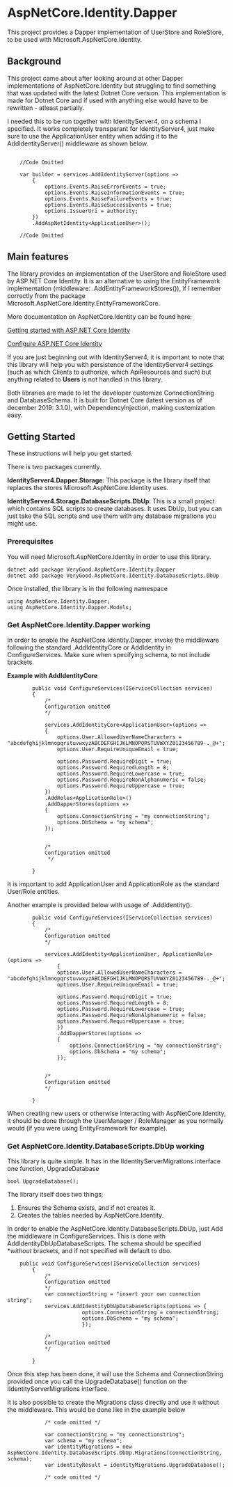 # AspNetCore.Identity.Dapper
This project provides a Dapper implementation of UserStore and RoleStore, to be used with Microsoft.AspNetCore.Identity.

## Background
This project came about after looking around at other Dapper implementations of AspNetCore.Identity but struggling to find something that was updated with the latest Dotnet Core version. This implementation is made for Dotnet Core and if used with anything else would have to be rewritten - atleast partially.

I needed this to be run together with IdentityServer4, on a schema I specified. It works completely transparant for IdentityServer4, just make sure to use the ApplicationUser entity when adding it to the AddIdentityServer() middleware as shown below.

```

    //Code Omitted

    var builder = services.AddIdentityServer(options =>
        {
            options.Events.RaiseErrorEvents = true;
            options.Events.RaiseInformationEvents = true;
            options.Events.RaiseFailureEvents = true;
            options.Events.RaiseSuccessEvents = true;
            options.IssuerUri = authority;
        })
        .AddAspNetIdentity<ApplicationUser>();

    //Code Omitted

```

## Main features

The library provides an implementation of the UserStore and RoleStore used by ASP.NET Core Identity. It is an alternative to using the EntityFramework implementation (middleware: .AddEntityFrameworkStores<ApplicationDbContext>()), if I remember correctly from the package Microsoft.AspNetCore.Identity.EntityFrameworkCore.

More documentation on AspNetCore.Identity can be found here:

[Getting started with ASP.NET Core Identity](https://docs.microsoft.com/en-us/aspnet/core/security/authentication/identity?view=aspnetcore-2.2&tabs=visual-studio)

[Configure ASP.NET Core Identity](https://docs.microsoft.com/en-us/aspnet/core/security/authentication/identity-configuration?view=aspnetcore-2.2)


If you are just beginning out with IdentityServer4, it is important to note that this library will help you with persistence of the IdentityServer4 settings (such as which Clients to authorize, which ApiResources and such) but anything related to **Users** is not handled in this library. 

Both libraries are made to let the developer customize ConnectionString and DatabaseSchema.
It is built for Dotnet Core (latest version as of december 2019: 3.1.0), with DependencyInjection, making customization easy.


## Getting Started

These instructions will help you get started.

There is two packages currently.

**IdentityServer4.Dapper.Storage**: This package is the library itself that replaces the stores Microsoft.AspNetCore.Identity uses.

**IdentityServer4.Storage.DatabaseScripts.DbUp**: This is a small project which contains SQL scripts to create databases. It uses DbUp, but you can just take the SQL scripts and use them with any database migrations you might use. 


### Prerequisites

You will need Microsoft.AspNetCore.Identity in order to use this library.

```
dotnet add package VeryGood.AspNetCore.Identity.Dapper
dotnet add package VeryGood.AspNetCore.Identity.DatabaseScripts.DbUp
```

Once installed, the library is in the following namespace

```
using AspNetCore.Identity.Dapper;
using AspNetCore.Identity.Dapper.Models;
```

### Get AspNetCore.Identity.Dapper working

In order to enable the AspNetCore.Identity.Dapper, invoke the middleware following the standard .AddIdentityCore or AddIdentity in ConfigureServices.
Make sure when specifying schema, to not include brackets.

**Example with AddIdentityCore**

```
        public void ConfigureServices(IServiceCollection services)
        {
            /*
            Configuration omitted
            */

            services.AddIdentityCore<ApplicationUser>(options =>
            {
                options.User.AllowedUserNameCharacters = "abcdefghijklmnopqrstuvwxyzABCDEFGHIJKLMNOPQRSTUVWXYZ0123456789-._@+";
                options.User.RequireUniqueEmail = true;

                options.Password.RequireDigit = true;
                options.Password.RequiredLength = 8;
                options.Password.RequireLowercase = true;
                options.Password.RequireNonAlphanumeric = false;
                options.Password.RequireUppercase = true;
            })
            .AddRoles<ApplicationRole>()
            .AddDapperStores(options =>
            {
                options.ConnectionString = "my connectionString";
                options.DbSchema = "my schema";
            });

            
            /* 
            Configuration omitted
             */

        }
```

It is important to add ApplicationUser and ApplicationRole as the standard User/Role entities.

Another example is provided below with usage of .AddIdentity().

```
        public void ConfigureServices(IServiceCollection services)
        {
            /*
            Configuration omitted
            */
            
            services.AddIdentity<ApplicationUser, ApplicationRole>(options =>
                {
                options.User.AllowedUserNameCharacters = "abcdefghijklmnopqrstuvwxyzABCDEFGHIJKLMNOPQRSTUVWXYZ0123456789-._@+";
                options.User.RequireUniqueEmail = true;

                options.Password.RequireDigit = true;
                options.Password.RequiredLength = 8;
                options.Password.RequireLowercase = true;
                options.Password.RequireNonAlphanumeric = false;
                options.Password.RequireUppercase = true;
                })
                .AddDapperStores(options =>
                {
                    options.ConnectionString = "my connectionString";
                    options.DbSchema = "my schema";
                });


            /* 
            Configuration omitted 
            */

        }
```

When creating new users or otherwise interacting with AspNetCore.Identity, it should be done through the UserManager / RoleManager as you normally would (if you were using EntityFramework for example).


### Get AspNetCore.Identity.DatabaseScripts.DbUp working

This library is quite simple. It has in the IIdentityServerMigrations interface one function, UpgradeDatabase

```
bool UpgradeDatabase();
```

The library itself does two things;
1. Ensures the Schema exists, and if not creates it.
2. Creates the tables needed by AspNetCore.Identity.

In order to enable the AspNetCore.Identity.DatabaseScripts.DbUp, just Add the middleware in ConfigureServices. This is done with AddIdentityDbUpDatabaseScripts.
The schema should be specified **without* brackets, and if not specified will default to dbo.

```
    public void ConfigureServices(IServiceCollection services)
        {
            /*
            Configuration omitted
            */
            var connectionString = "insert your own connection string";
            services.AddIdentityDbUpDatabaseScripts(options => {
                        options.ConnectionString = connectionString;
                        options.DbSchema = "my schema";
                        });
       
            /* 
            Configuration omitted 
            */

        }
```

Once this step has been done, it will use the Schema and ConnectionString provided once you call the UpgradeDatabase() function on the IIdentityServerMigrations interface.

It is also possible to create the Migrations class directly and use it without the middleware. This would be done like in the example below

```
            /* code omitted */

            var connectionString = "my connectionstring";
            var schema = "my schema";
            var identityMigrations = new AspNetCore.Identity.DatabaseScripts.DbUp.Migrations(connectionString, schema);
            var identityResult = identityMigrations.UpgradeDatabase();

            /* code omitted */
```
